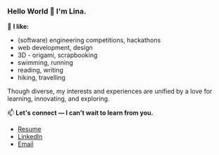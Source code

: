 ### Hello World 👋 I'm Lina. 

🌱 **I like:** 
-  (software) engineering competitions, hackathons
-  web development, design  
-  3D - origami, scrapbooking
-  swimming, running 
-  reading, writing
-  hiking, travelling 

Though diverse, my interests and experiences are unified by a love for learning, innovating, and exploring. 

📫 **Let's connect — I can't wait to learn from you.** 
-  <a href="https://github.com/n-lina/n-lina/raw/main/Lina%20Nguyen%20Resume.pdf" download>Resume</a>
-  [LinkedIn](https://www.linkedin.com/in/nlina/)
-  [Email](mailto:linanguyen@alumni.ubc.ca)

<!--
**n-lina/n-lina** is a ✨ _special_ ✨ repository because its `README.md` (this file) appears on your GitHub profile.

Here are some ideas to get you started:

- 🔭 I’m currently working on ...
- 🌱 I’m currently learning ...
- 👯 I’m looking to collaborate on ...
- 🤔 I’m looking for help with ...
- 💬 Ask me about ...
- 📫 How to reach me: ...
- 😄 Pronouns: ...
- ⚡ Fun fact: ...
-->
